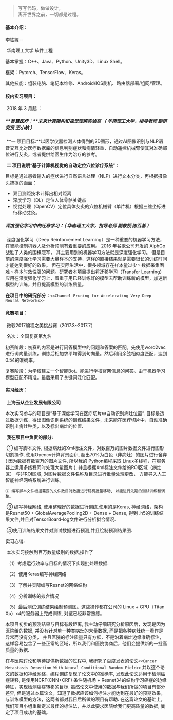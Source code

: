 > 写写代码，做做设计，  
> 离开世界之前，一切都是过程。

#### 基本介绍：

李竑緯--

​	华南理工大学 软件工程

基本掌握：C++、Java、Python、Unity3D、Linux Shell。

框架：Pytorch、TensorFlow、Keras。

其他技能：组装电脑、笔记本维修、Android/IOS刷机、路由器部署/组网/管理。

#### 校内实习项目：

​	2018 年 3 月起 ：

##### 	**智慧医疗：**未来计算架构和视觉理解实验室 （ 华南理工大学，指导老师 副研究员 王小航 ）

​		**一 项目目标:**以医学仪器检测人体得到的2D图形，通过AI图像识别与NLP语音交互比对医疗数据库的信息判别症状和病情轻重，自动遥控机械臂使其对准确部位进行艾灸，或者提供给医生作为治疗的参考。

​		**二 项目说明**“**基于计算机视觉的自动定位穴位诊疗系统**”：

​		目标是通过患者输入的症状进行自然语言处理（NLP）进行文本分类，再根据摄像头捕捉的画面：

- 双目测距技术计算出相对距离
- 深度学习（DL）定位人体骨骼关键点
- 视觉处理（OpenCV）定位具体艾灸的穴位机械臂（单片机）根据三维坐标进行移动艾灸。



##### 	**深度强化学习中的迁移学习**：（ 华南理工大学，指导老师 副教授 陈百基 ）

​               深度强化学习（Deep Reinforcement Learning）是一种重要的机器学习方法， 在智能控制机器人及分析预测有着重要的应用。 2016 年谷歌公司开发的 AlphGo 战胜了人类的围棋冠军， 其主要用到的机器学习方法就是深度强化学习。 但是目前的深度强化学习需要大量样本的支持，这样的直接结果就是需要很长的训练时间才能达到很好的效果。 但在实际生活中，很多领域存在样本量过少丶数据采集困难丶样本时效性强的问题。研究者本项目提出将迁移学习（Transfer Learning）应用在深度强化学习上，着重于用已经训练好的模型去帮助训练新的模型，加速新模型的训练，并且提高模型的训练质量。

​				**在项目中的研究部分：**`<<Channel Pruning for Accelerating Very Deep Neural Networks>>` 

#### 竞赛项目：

​	微软2017编程之美挑战赛（2017.3~2017.7）

​	名次：全国复赛第九名

​	初赛阶段：初赛的内容是进行问答模型中的问题和答案的匹配。先使用word2vec进行词向量训练，训练后相加求平均得到句向量。然后利用余弦相似度匹配，达到0.54的准确率。

​	复赛阶段：为学校建立一个智能Bot。能进行学校官网信息的问答。由于机器学习模型匹配不精准，最后采用了关键词泛化匹配。

#### 实习经历：

​	**上海云从企业发展有限公司**

本次实习参与的项目是”基于深度学习在医疗切片中自动识别病灶位置”. 目标是透过数据训练，得出图像识别系统的训练结果文件，未来能在医疗切片中，自动准确识别出病灶种类，以及标出病灶的位置.

​           **我在项目中负责的部分:**

​	① 编写脚本文件, 根据病灶的Xml标注文件，对数百万的图片数据文件进行图形切割操作, 使用Opencv计算背景面积, 超出70%为白色（非病灶）的图片进行舍弃 ( 因为数据有数百万的图片文件, 所以我的 Python编程采取 Linux多线程，在服务器上运用多线程同时处理大量图片 ), 并且根据Xml标注文件给的ROI区域（病灶区） 与非ROI区域, 对图片数据文件名称及目录进行批量处理更改， 方能导入人工智能神经网络系统进行训练。

 	② 编写脚本文件根据需要的文件数目对数据进行随机批量移动, 以能进行先期的测试训练和调整。

​	③ 编写神经网络, 使用整理好的数据进行训练.使用的是Keras, 神经网络，架构是Resnet50 + GlobalAveragePooling2D + Dense + Dense, 得到 .h5的训练结果文件,并且对TensorBoard-log文件进行分析拟合情况.

​	④使用训练结果文件对测试数据进行预测,并且绘制预测结果图.

实习心得:

​	本次实习接触到百万数量级别的数据,操作了

​	（1）考虑运行效率与目标的情况下实现批处理数据.

​	（2）使用Keras编写神经网络

​	（3）了解并实际编写Resnet的网络结构 

​	（4）分析训练的拟合情况 

​	（5）最后测试训练结果绘制预测图。这些操作都在公司的 Linux + GPU（Titan Xp）x4的服务器上完成训练, 对这已经非常熟练。

本项目初步的预测结果与目标有段距离, 我主动仔细研究分析原因后，发现是因为医院给的数据, 并没有针对单一种类病灶的大量数据, 而是把各种病灶统一看作是异常而没有分类， 并且医院的标注质量只有方框，不是沿着病灶边缘准确标注，这样容易包含了一些正常的区域，所以我们和医院协商后，他们会提供新的一批高质量的数据.

在与医院讨论和等待提供新数据的过程中, 我研究了百度发表的论文`<<Cancer Metastasis Detection With Neural Conditional Random Field>>` 并以这个论文的数据和神经网络，编程训练复现了论文中的准确率, 发现此论文适用于检测癌症转移, 是使用NCRF(CNN+CRF) 条件随机场 + Resnet34的结构学习癌症的边缘特征，实现检测癌症转移的目标. 虽然论文中使用的数据与我们所做的项目有部分差异, 但是通过本篇论文，知道了数据应该如何标注才能达到在最好的预期效果，与训练模型的方法，这两者都对我日后所做的项目有帮助. 在这篇论文的基础上，我们项目小组重新定义最佳的标注法，并以此要求医院给我们更高质量的数据, 奠定了项目成功的基础。